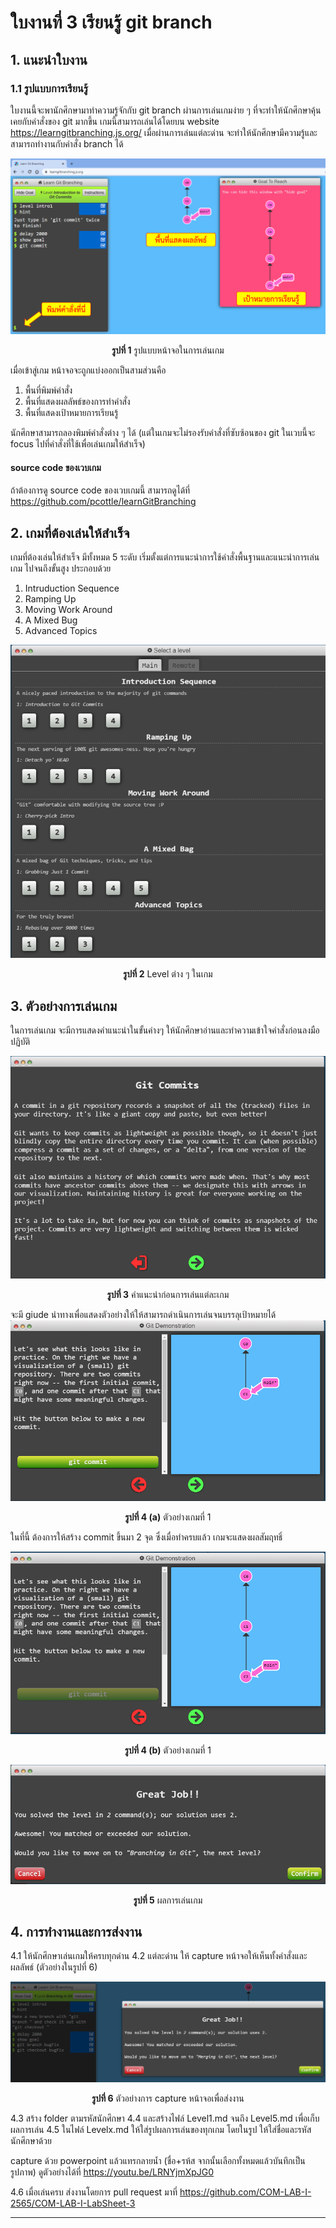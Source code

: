 # ใบงานที่ 3 เรียนรู้ git branch

## 1. แนะนำใบงาน

### 1.1 รูปแบบการเรียนรู้

ใบงานนี้จะพานักศึกษามาทำความรู้จักกับ git branch ผ่านการเล่นเกมง่าย ๆ ที่จะทำให้นักศึกษาคุ้นเคยกับคำสั่งของ git มากขึ้น 
เกมนี้สามารถเล่นได้โดยบน website  <https://learngitbranching.js.org/> 
เมื่อผ่านการเล่นแต่ละด่าน จะทำให้นักศึกษามีความรู้และสามารถทำงานกับคำสั่ง branch ได้

<img src = "./Pictures/Fig-02.png">

<p align ="Center"> <b>รูปที่ 1</b> รูปแบบหน้าจอในการเล่นเกม</p>

เมื่อเข้าสู่เกม หน้าจอจะถูกแบ่งออกเป็นสามส่วนคือ

1. พื้นที่พิมพ์คำสั่ง
2. พื้นที่แสดงผลลัพธ์ของการทำคำสั่ง
3. พื้นที่แสดงเป้าหมายการเรียนรู้

นักศึกษาสามารถลองพิมพ์คำสั่งต่าง ๆ  ได้ (แต่ในเกมจะไม่รองรับคำสั่งที่ซับซ้อนของ git
ในเวบนี้จะ focus ไปที่คำสั่งที่ใช้เพื่อเล่นเกมให้สำเร็จ)

#### source code ของเวบเกม

ถ้าต้องการดู source code ของเวบเกมนี้ สามารถดูได้ที่ <https://github.com/pcottle/learnGitBranching>

## 2. เกมที่ต้องเล่นให้สำเร็จ

เกมที่ต้องเล่นให้สำเร็จ มีทั้งหมด 5 ระดับ
เริ่มตั้งแต่การแนะนำการใช้คำสั่งพื้นฐานและแนะนำการเล่นเกม ไปจนถึงขั้นสูง ประกอบด้วย

1. Intruduction Sequence
2. Ramping Up
3. Moving Work Around
4. A Mixed Bug
5. Advanced Topics

<img src = "./Pictures/Fig-03.png">
<p align ="Center"> <b>รูปที่ 2</b>  Level ต่าง ๆ ในเกม</p>

## 3. ตัวอย่างการเล่นเกม

ในการเล่นเกม จะมีการแสดงคำแนะนำในขั้นค่างๆ ให้นักศึกษาอ่านและทำความเข้าใจคำสั่งก่อนลงมือปฏิบัติ

<img src = "./Pictures/Fig-04.png">
<p align ="Center"> <b>รูปที่ 3</b> คำแนะนำก่อนการเล่นแต่ละเกม </p>

จะมี giude นำทางเพื่อแสดงตัวอย่างให้ให้สามารถดำเนินการเล่นจนบรรลุเป้าหมายได้
<img src = "./Pictures/Fig-05.png">
<p align ="Center"> <b>รูปที่ 4 (a)</b> ตัวอย่างเกมที่ 1 </p>

ในที่นี้ ต้องการให้สร้าง commit ขึ้นมา 2 จุด ซึ่งเมื่อทำครบแล้ว เกมจะแสดงผลสัมฤทธิ์

<img src = "./Pictures/Fig-06.png">

<p align ="Center"> <b>รูปที่ 4 (b)</b> ตัวอย่างเกมที่ 1 </p>

<img src = "./Pictures/Fig-07.png">

<p align ="Center"> <b>รูปที่ 5</b> ผลการเล่นเกม </p>

## 4. การทำงานและการส่งงาน

4.1 ให้นักศึกษาเล่นเกมให้ครบทุกด่าน
4.2 แต่ละด่าน ให้ capture หน้าจอให้เห็นทั้งคำสั่งและผลลัพธ์ (ตัวอย่างในรูปที่ 6)

<img src = "./Pictures/Fig-08.png">

<p align ="Center"> <b>รูปที่ 6</b> ตัวอย่างการ capture หน้าจอเพื่อส่งงาน </p>

4.3 สร้าง folder ตามรหัสนักศึกษา 
4.4 และสร้างไฟล์ Level1.md จนถึง Level5.md เพื่อเก็บผลการเล่น
4.5 ในไฟล์ Levelx.md ให้ใส่รูปผลการเล่นของทุกเกม โดยในรูป ให้ใส่ชื่อและรหัสนักศึกษาด้วย 

capture ด้วย powerpoint แล้วแทรกลายน้ำ (ชื่อ+รห้ส จากนั้นเลือกทั้งหมดแล้วบันทึกเป็นรูปภาพ) ดูตัวอย่างได้ที่  <https://youtu.be/LRNYjmXpJG0>

4.6 เมื่อเล่นครบ ส่งงานโดยการ pull request มาที่ <https://github.com/COM-LAB-I-2565/COM-LAB-I-LabSheet-3>

---

